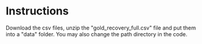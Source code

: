 # Instructions

Download the csv files, unzip the "gold_recovery_full.csv" file and put them into a "data" folder.
You may also change the path directory in the code.
